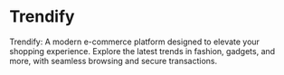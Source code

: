 # Trendify
Trendify: A modern e-commerce platform designed to elevate your shopping experience. Explore the latest trends in fashion, gadgets, and more, with seamless browsing and secure transactions.
